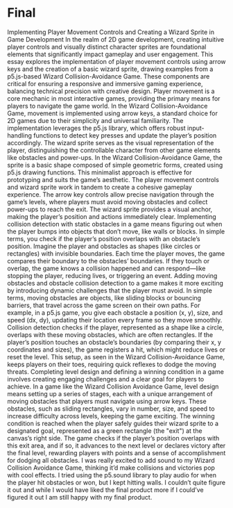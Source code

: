 # Final
Implementing Player Movement Controls and Creating a Wizard Sprite in Game Development
In the realm of 2D game development, creating intuitive player controls and visually distinct character sprites are foundational elements that significantly impact gameplay and user engagement. This essay explores the implementation of player movement controls using arrow keys and the creation of a basic wizard sprite, drawing examples from a p5.js-based Wizard Collision-Avoidance Game. These components are critical for ensuring a responsive and immersive gaming experience, balancing technical precision with creative design.
Player movement is a core mechanic in most interactive games, providing the primary means for players to navigate the game world. In the Wizard Collision-Avoidance Game, movement is implemented using arrow keys, a standard choice for 2D games due to their simplicity and universal familiarity. The implementation leverages the p5.js library, which offers robust input-handling functions to detect key presses and update the player’s position accordingly.
The wizard sprite serves as the visual representation of the player, distinguishing the controllable character from other game elements like obstacles and power-ups. In the Wizard Collision-Avoidance Game, the sprite is a basic shape composed of simple geometric forms, created using p5.js drawing functions. This minimalist approach is effective for prototyping and suits the game’s aesthetic.
The player movement controls and wizard sprite work in tandem to create a cohesive gameplay experience. The arrow key controls allow precise navigation through the game’s levels, where players must avoid moving obstacles and collect power-ups to reach the exit. The wizard sprite provides a visual anchor, making the player’s position and actions immediately clear. 
Implementing collision detection with static obstacles in a game means figuring out when the player bumps into objects that don’t move, like walls or blocks. In simple terms, you check if the player’s position overlaps with an obstacle’s position. Imagine the player and obstacles as shapes (like circles or rectangles) with invisible boundaries. Each time the player moves, the game compares their boundary to the obstacles’ boundaries. If they touch or overlap, the game knows a collision happened and can respond—like stopping the player, reducing lives, or triggering an event.
Adding moving obstacles and obstacle collision detection to a game makes it more exciting by introducing dynamic challenges that the player must avoid. In simple terms, moving obstacles are objects, like sliding blocks or bouncing barriers, that travel across the game screen on their own paths. For example, in a p5.js game, you give each obstacle a position (x, y), size, and speed (dx, dy), updating their location every frame so they move smoothly. Collision detection checks if the player, represented as a shape like a circle, overlaps with these moving obstacles, which are often rectangles. If the player’s position touches an obstacle’s boundaries (by comparing their x, y coordinates and sizes), the game registers a hit, which might reduce lives or reset the level. This setup, as seen in the Wizard Collision-Avoidance Game, keeps players on their toes, requiring quick reflexes to dodge the moving threats.
Completing level design and defining a winning condition in a game involves creating engaging challenges and a clear goal for players to achieve. In a game like the Wizard Collision Avoidance Game, level design means setting up a series of stages, each with a unique arrangement of moving obstacles that players must navigate using arrow keys. These obstacles, such as sliding rectangles, vary in number, size, and speed to increase difficulty across levels, keeping the game exciting. The winning condition is reached when the player safely guides their wizard sprite to a designated goal, represented as a green rectangle (the "exit") at the canvas’s right side. The game checks if the player’s position overlaps with this exit area, and if so, it advances to the next level or declares victory after the final level, rewarding players with points and a sense of accomplishment for dodging all obstacles.
I was really excited to add sound to my Wizard Collision Avoidance Game, thinking it’d make collisions and victories pop with cool effects. I tried using the p5.sound library to play audio for when the player hit obstacles or won, but I kept hitting walls. I couldn’t quite figure it out and while I would have liked the final product more if I could’ve figured it out I am still happy with my final product. 
